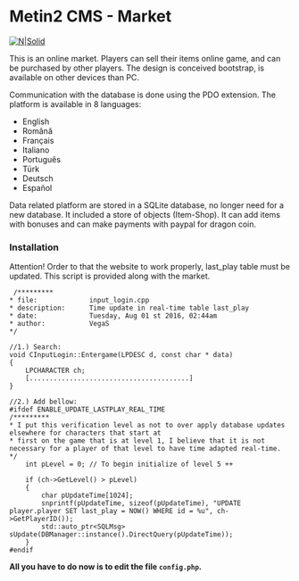 # Metin2 CMS - Market 

[![N|Solid](http://i.imgur.com/dS8151Q.png)](https://metin2cms.cf/)

This is an online market. Players can sell their items online game, and can be purchased by other players. The design is conceived bootstrap, is available on other devices than PC.

Communication with the database is done using the PDO extension. The platform is available in 8 languages:

  - English
  - Română
  - Français
  - Italiano
  - Português
  - Türk
  - Deutsch
  - Español

Data related platform are stored in a SQLite database, no longer need for a new database. It included a store of objects (Item-Shop). It can add items with bonuses and can make payments with paypal for dragon coin.

### Installation

Attention! Order to that the website to work properly, last_play table must be updated. This script is provided along with the market.

     /*********
    * file:		    	input_login.cpp
    * description: 		Time update in real-time table last_play
    * date: 		    Tuesday, Aug 01 st 2016, 02:44am
    * author:           VegaS
    */
    
    //1.) Search:
    void CInputLogin::Entergame(LPDESC d, const char * data)
    {
    	LPCHARACTER ch;
    	[........................................]
    } 
    
    //2.) Add bellow:
    #ifdef ENABLE_UPDATE_LASTPLAY_REAL_TIME
    /*********
    * I put this verification level as not to over apply database updates elsewhere for characters that start at
    * first on the game that is at level 1, I believe that it is not necessary for a player of that level to have time adapted real-time.
    */
    	int pLevel = 0; // To begin initialize of level 5 ++
    
    	if (ch->GetLevel() > pLevel) 
    	{	
    		char pUpdateTime[1024];
    		snprintf(pUpdateTime, sizeof(pUpdateTime), "UPDATE player.player SET last_play = NOW() WHERE id = %u", ch->GetPlayerID());
    		std::auto_ptr<SQLMsg> sUpdate(DBManager::instance().DirectQuery(pUpdateTime));
    	}
    #endif
**All you have to do now is to edit the file `config.php`.**
